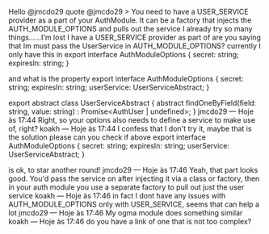 Hello @jmcdo29 
quote @jmcdo29 > You need to have a USER_SERVICE provider as a part of your AuthModule. It can be a factory that injects the AUTH_MODULE_OPTIONS and pulls out the service
I already try so many things......I'm lost 
I have a USER_SERVICE provider as part of 
are you saying that Im must pass the UserService in AUTH_MODULE_OPTIONS?
currently I only have this in 
export interface AuthModuleOptions {
  secret: string;
  expiresIn: string;
}

and what is the property
export interface AuthModuleOptions {
  secret: string;
  expiresIn: string;
  userService: UserServiceAbstract;
}

export abstract class UserServiceAbstract {
  abstract findOneByField(field: string, value: string) : Promise<AuthUser | undefined>;
}
jmcdo29 — Hoje às 17:44
Right, so your options also needs to define a service to make use of, right?
koakh — Hoje às 17:44
I confess that I don't try it, maybe that is the solution
please can you check if above
export interface AuthModuleOptions {
  secret: string;
  expiresIn: string;
  userService: UserServiceAbstract;
}

is ok, to star another round!
jmcdo29 — Hoje às 17:46
Yeah, that part looks good. You'd pass the service on after injecting it via a class or factory, then in your auth module you use a separate factory to pull out just the user service
koakh — Hoje às 17:46
in fact I dont have any issues with AUTH_MODULE_OPTIONS only with USER_SERVICE, seems that can help a lot
jmcdo29 — Hoje às 17:46
My ogma module does something similar
koakh — Hoje às 17:46
do you have a link of one that is not too complex?
